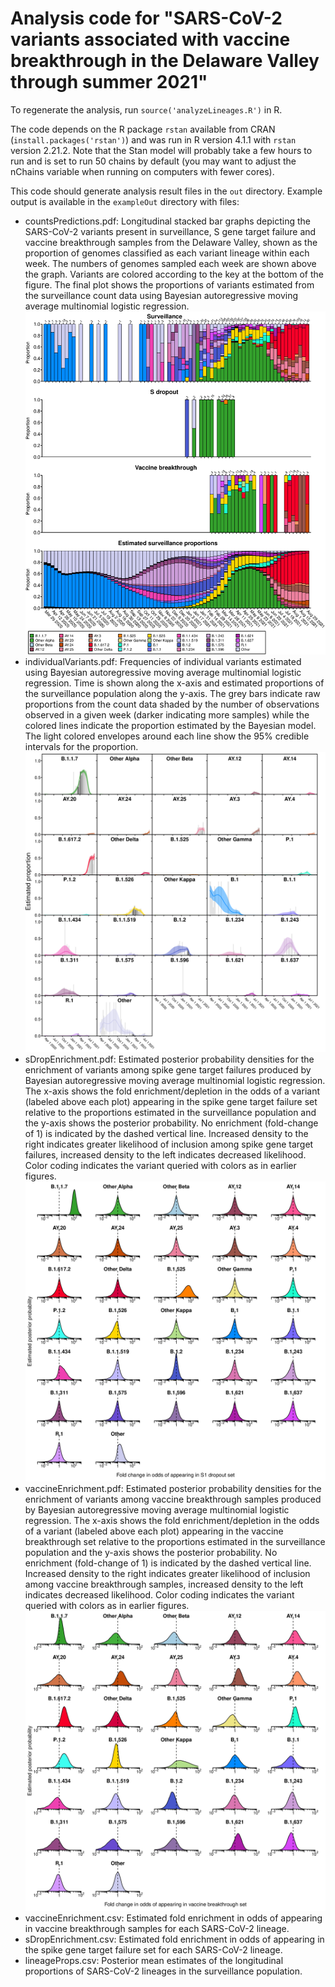 # Analysis code for "SARS-CoV-2 variants associated with vaccine breakthrough in the Delaware Valley through summer 2021" 

To regenerate the analysis, run `source('analyzeLineages.R')` in R.

The code depends on the R package `rstan` available from CRAN (`install.packages('rstan')`) and was run in R version 4.1.1 with `rstan` version 2.21.2. Note that the Stan model will probably take a few hours to run and is set to run 50 chains by default (you may want to adjust the nChains variable when running on computers with fewer cores).

This code should generate analysis result files in the `out` directory. Example output is available in the `exampleOut` directory with files:
 * countsPredictions.pdf:  Longitudinal stacked bar graphs depicting the SARS-CoV-2 variants present in surveillance, S gene target failure and vaccine breakthrough samples from the Delaware Valley, shown as the proportion of genomes classified as each variant lineage within each week. The numbers of genomes sampled each week are shown above the graph. Variants are colored according to the key at the bottom of the figure. The final plot shows the proportions of variants estimated from the surveillance count data using Bayesian autoregressive moving average multinomial logistic regression.
 ![Longitudinal counts of surveillance, S gene target failure and vaccine breakthrough samples and estimated surveillance proportions of SARS-CoV-2 lineages](exampleOut/countsPredictions.png)
 * individualVariants.pdf: Frequencies of individual variants estimated using Bayesian autoregressive moving average multinomial logistic regression. Time is shown along the x-axis and estimated proportions of the surveillance population along the y-axis. The grey bars indicate raw proportions from the count data shaded by the number of observations observed in a given week (darker indicating more samples) while the colored lines indicate the proportion estimated by the Bayesian model. The light colored envelopes around each line show the 95% credible intervals for the proportion. 
 ![Estimated surveillance proportions for SARS-CoV-2 lineages](exampleOut/individualVariants.png)
 * sDropEnrichment.pdf: Estimated posterior probability densities for the enrichment of variants among spike gene target failures produced by Bayesian autoregressive moving average multinomial logistic regression. The x-axis shows the fold enrichment/depletion in the odds of a variant (labeled above each plot) appearing in the spike gene target failure set relative to the proportions estimated in the surveillance population and the y-axis shows the posterior probability. No enrichment (fold-change of 1) is indicated by the dashed vertical line. Increased density to the right indicates greater likelihood of inclusion among spike gene target failures, increased density to the left indicates decreased likelihood. Color coding indicates the variant queried with colors as in earlier figures.
 ![Enrichment in S gene target failure samples](exampleOut/sDropEnrichment.png)
 * vaccineEnrichment.pdf: Estimated posterior probability densities for the enrichment of variants among vaccine breakthrough samples produced by Bayesian autoregressive moving average multinomial logistic regression. The x-axis shows the fold enrichment/depletion in the odds of a variant (labeled above each plot) appearing in the vaccine breakthrough set relative to the proportions estimated in the surveillance population and the y-axis shows the posterior probability. No enrichment (fold-change of 1) is indicated by the dashed vertical line. Increased density to the right indicates greater likelihood of inclusion among vaccine breakthrough samples, increased density to the left indicates decreased likelihood. Color coding indicates the variant queried with colors as in earlier figures.
 ![Enrichment in vaccine breakthrough samples](exampleOut/vaccineEnrichment.png)
 * vaccineEnrichment.csv: Estimated fold enrichment in odds of appearing in vaccine breakthrough samples for each SARS-CoV-2 lineage.
 * sDropEnrichment.csv: Estimated fold enrichment in odds of appearing in the spike gene target failure set for each SARS-CoV-2 lineage.
 * lineageProps.csv: Posterior mean estimates of the longitudinal proportions of SARS-CoV-2 lineages in the surveillance population.




